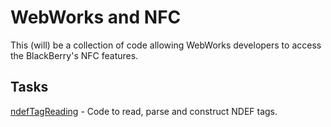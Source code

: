 # WebWorks and NFC

This (will) be a collection of code allowing WebWorks developers to access the BlackBerry's NFC features.

## Tasks

[ndefTagReading](ndefTagReading) - Code to read, parse and construct NDEF tags. 


